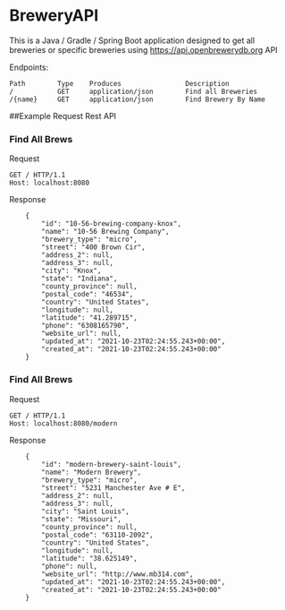 # BreweryAPI
This is a Java / Gradle / Spring Boot application designed to get all breweries or specific breweries using https://api.openbrewerydb.org API

Endpoints:
```
Path        Type    Produces                Description
/           GET     application/json        Find all Breweries
/{name}     GET     application/json        Find Brewery By Name
```

##Example Request Rest API
### Find All Brews
Request
```
GET / HTTP/1.1
Host: localhost:8080
```
Response
```
    {
        "id": "10-56-brewing-company-knox",
        "name": "10-56 Brewing Company",
        "brewery_type": "micro",
        "street": "400 Brown Cir",
        "address_2": null,
        "address_3": null,
        "city": "Knox",
        "state": "Indiana",
        "county_province": null,
        "postal_code": "46534",
        "country": "United States",
        "longitude": null,
        "latitude": "41.289715",
        "phone": "6308165790",
        "website_url": null,
        "updated_at": "2021-10-23T02:24:55.243+00:00",
        "created_at": "2021-10-23T02:24:55.243+00:00"
    }
```
### Find All Brews
Request
```
GET / HTTP/1.1
Host: localhost:8080/modern
```
Response
```
    {
        "id": "modern-brewery-saint-louis",
        "name": "Modern Brewery",
        "brewery_type": "micro",
        "street": "5231 Manchester Ave # E",
        "address_2": null,
        "address_3": null,
        "city": "Saint Louis",
        "state": "Missouri",
        "county_province": null,
        "postal_code": "63110-2092",
        "country": "United States",
        "longitude": null,
        "latitude": "38.625149",
        "phone": null,
        "website_url": "http://www.mb314.com",
        "updated_at": "2021-10-23T02:24:55.243+00:00",
        "created_at": "2021-10-23T02:24:55.243+00:00"
    }
```
